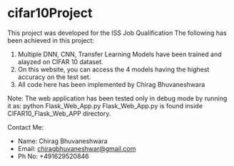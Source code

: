 # cifar10Project

This project was developed for the ISS Job Qualification
The following has been achieved in this project:
1. Multiple DNN, CNN, Transfer Learning Models have been trained and alayzed on CIFAR 10 dataset.
2. On this website, you can access the 4 models having the highest accuracy on the test set.
3. All code here has been implemented by Chirag Bhuvaneshwara

Note: The web application has been tested only in debug mode by running it as: python Flask_Web_App.py 
Flask_Web_App.py is found inside CIFAR10_Flask_Web_APP directory.

Contact Me:
- Name: Chirag Bhuvaneshwara
- Email: chiragbhuvaneshwar@gmail.com
- Ph No: +491629520846

